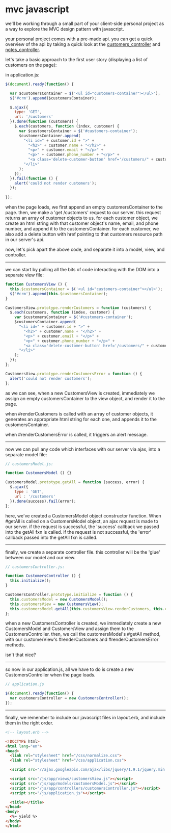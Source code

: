 # mvc javascript

we'll be working through a small part of your client-side personal project as a way to explore the MVC design pattern with javascript.

your personal project comes with a pre-made api. you can get a quick overview of the api by taking a quick look at the [customers_controller](./code-example/app/controllers/customers_controller.rb) and [notes_controller](./code-example/app/controllers/notes_controller.rb).

let's take a basic approach to the first user story (displaying a list of customers on the page):

in application.js:

```javascript
$(document).ready(function() {

  var $customersContainer = $('<ul id="customers-container"></ul>');
  $('#crm').append($customersContainer);

  $.ajax({
    type: 'GET',
    url: '/customers'
  }).done(function (customers) {
    $.each(customers, function (index, customer) {
      var $customersContainer = $('#customers-container');
      $customersContainer.append(
        "<li id=" + customer.id + ">" + 
          "<h2>" + customer.name + "</h2>" + 
          "<p>" + customer.email + "</p>" + 
          "<p>" + customer.phone_number + "</p>" + 
          "<a class='delete-customer-button' href='/customers/" + customer.id + "'>delete</a>" +
        "</li>"
      );
    });
  }).fail(function () {
    alert('could not render customers');
  });
  
});
```

when the page loads, we first append an empty customersContainer to the page. then, we make a 'get /customers' request to our server. this request returns an array of customer objects to us. for each customer object, we create an html string with that customer object's name, email, and phone number, and append it to the customersContainer. for each customer, we also add a delete button with href pointing to that customers resource path in our server's api.

now, let's pick apart the above code, and separate it into a model, view, and controller.

---

we can start by pulling all the bits of code interacting with the DOM into a separate view file:

```javascript
function CustomersView () {
  this.$customersContainer = $('<ul id="customers-container"></ul>');
  $('#crm').append(this.$customersContainer);
}

CustomersView.prototype.renderCustomers = function (customers) {
  $.each(customers, function (index, customer) {
    var $customersContainer = $('#customers-container');
    $customersContainer.append(
      "<li id=" + customer.id + ">" + 
        "<h2>" + customer.name + "</h2>" + 
        "<p>" + customer.email + "</p>" + 
        "<p>" + customer.phone_number + "</p>" + 
        "<a class='delete-customer-button' href='/customers/" + customer.id + "'>delete</a>" +
      "</li>"
    );
  });
};

CustomersView.prototype.renderCustomersError = function () {
  alert('could not render customers');
};
```

as we can see, when a new CustomersView is created, immediately we assign an empty customersContainer to the view object, and render it to the page.

when #renderCustomers is called with an array of customer objects, it generates an appropriate html string for each one, and appends it to the customersContainer.

when #renderCustomersError is called, it triggers an alert message.

---

now we can pull any code which interfaces with our server via ajax, into a separate model file:

```javascript
// customersModel.js:

function CustomersModel () {}

CustomersModel.prototype.getAll = function (success, error) {
  $.ajax({
    type : 'GET',
    url : '/customers'
  }).done(success).fail(error);
};

```

here, we've created a CustomersModel object constructor function. When #getAll is called on a CustomersModel object, an ajax request is made to our server. if the request is successful, the 'success' callback we passed into the getAll fxn is called. if the request is not successful, the 'error' callback passed into the getAll fxn is called.

---

finally, we create a separate controller file. this controller will be the 'glue' between our model and our view.

```javascript
// customersController.js:

function CustomersController () {
  this.initialize();
}

CustomersController.prototype.initialize = function () {
  this.customersModel = new CustomersModel();
  this.customersView = new CustomersView();
  this.customersModel.getAll(this.customersView.renderCustomers, this.customersView.renderCustomersError)
};
```

when a new CustomersController is created, we immediately create a new CustomersModel and CustomersView and assign them to the CustomersController. then, we call the customersModel's #getAll method, with our customerView's #renderCustomers and #renderCustomersError methods.

isn't that nice?

---

so now in our application.js, all we have to do is create a new CustomersController when the page loads.

```javascript
// application.js

$(document).ready(function() {
  var customersController = new CustomersController();
});
```

---

finally, we remember to include our javascript files in layout.erb, and include them in the right order.

```html
<!-- layout.erb -->

<!DOCTYPE html>
<html lang="en">
<head>
  <link rel="stylesheet" href="/css/normalize.css">
  <link rel="stylesheet" href="/css/application.css">

  <script src="//ajax.googleapis.com/ajax/libs/jquery/1.9.1/jquery.min.js"></script>

  <script src="/js/app/views/customersView.js"></script>  
  <script src="/js/app/models/customersModel.js"></script>  
  <script src="/js/app/controllers/customersController.js"></script>  
  <script src="/js/application.js"></script>

  <title></title>
</head>
<body>
  <%= yield %>
</body>
</html>
```
